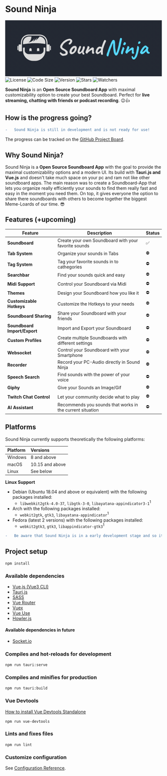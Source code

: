 # Sound Ninja

![Sound Ninja Logo Animated](./designs/Logo_Animated.gif)
![License](https://img.shields.io/github/license/marcus-universe/SoundNinja?style=for-the-badge.svg)
![Code Size](https://img.shields.io/github/languages/code-size/marcus-universe/SoundNinja?style=for-the-badge.svg)
![Version](https://img.shields.io/github/package-json/v/marcus-universe/SoundNinja?style=for-the-badge.svg)
![Stars](https://img.shields.io/github/stars/marcus-universe/SoundNinja?style=for-the-badge.svg)
![Watchers](https://img.shields.io/github/watchers/marcus-universe/SoundNinja?style=plastic)

**Sound Ninja** is an **Open Source Soundboard App** with maximal customizability option to create your best Soundboard. Perfect for **live streaming, chatting with friends or podcast recording**. 😉👍

## How is the progress going?

```diff
-   Sound Ninja is still in development and is not ready for use!
```

The progress can be tracked on the [GitHub Project Board](https://github.com/users/marcus-universe/projects/1/views/1).

## Why Sound Ninja?

Sound Ninja is a **Open Source Soundboard App** with the goal to provide the maximal customizability options and a modern UI. Its build with **Tauri.js and Vue.js** and doesn't take much space on your pc and ram not like other soundboard apps. The main reason was to create a Soundboard-App that lets you organize really efficiently your sounds to find them really fast and easy in the moment you need them. On top, it gives everyone the option to share there soundboards with others to become together the biggest Meme-Loards of our time. 😎

## Features (+upcoming)

| Feature                      | Description                                               | Status |
| ---------------------------- | --------------------------------------------------------- | ------ |
| **Soundboard**               | Create your own Soundboard with your favorite sounds      | ✅     |
| **Tab System**               | Organize your sounds in Tabs                              | ⛔     |
| **Tag System**               | Tag your favorite sounds in to cathegories                | ⛔     |
| **Searchbar**                | Find your sounds quick and easy                           | ⛔     |
| **Midi Support**             | Control your Soundboard via Midi                          | ⛔     |
| **Themes**                   | Design your Soundboard how you like it                    | ⛔     |
| **Customizable Hotkeys**     | Customize the Hotkeys to your needs                       | ⛔     |
| **Soundboard Sharing**       | Share your Soundboard with your friends                   | ⛔     |
| **Soundboard Import/Export** | Import and Export your Soundboard                         | ⛔     |
| **Custom Profiles**          | Create multiple Soundboards with different settings       | ⛔     |
| **Websocket**                | Control your Soundboard with your Smartphone              | ⛔     |
| **Recorder**                 | Record your PC-Audio directly in Sound Ninja              | ⛔     |
| **Speech Search**            | Find sounds with the power of your voice                  | ⛔     |
| **Giphy**                    | Give your Sounds an Image/Gif                             | ⛔     |
| **Twitch Chat Control**      | Let your community decide what to play                    | ⛔     |
| **AI Assistant**             | Recommends you sounds that works in the current situation | ⛔     |

## Platforms

Sound Ninja currently supports theoretically the following platforms:

| Platform | Versions        |
| :------- | :-------------- |
| Windows  | 8 and above     |
| macOS    | 10.15 and above |
| Linux    | See below       |

**Linux Support**

- Debian (Ubuntu 18.04 and above or equivalent) with the following packages installed:
  - `libwebkit2gtk-4.0-37`, `libgtk-3-0`, `libayatana-appindicator3-1`<sup>1</sup>
- Arch with the following packages installed:
  - `webkit2gtk`, `gtk3`, `libayatana-appindicator`<sup>1</sup>
- Fedora (latest 2 versions) with the following packages installed:
  - `webkit2gtk3`, `gtk3`, `libappindicator-gtk3`<sup>1</sup>

```diff
-   Be aware that Sound Ninja is in a early development stage and so its not tested on all platforms yet.
```

## Project setup

```
npm install
```

### Available dependencies

- [Vue.js (Vue3 CLI)](https://vuejs.org/)
- [Tauri.js](https://tauri.studio/)
- [SASS](https://sass-lang.com/)
- [Vue Router](https://router.vuejs.org/)
- [Vuex](https://vuex.vuejs.org/)
- [Vue Use](https://vueuse.org/)
- [Howler.js](https://howlerjs.com/)

#### Available dependencies in future

- [Socket.io](https://socket.io/)

### Compiles and hot-reloads for development

```
npm run tauri:serve
```

### Compiles and minifies for production

```
npm run tauri:build
```

### Vue Devtools

[How to install Vue Devtools Standalone](https://devtools.vuejs.org/guide/installation.html#standalone)

```
npm run vue-devtools
```

### Lints and fixes files

```
npm run lint
```

### Customize configuration

See [Configuration Reference](https://cli.vuejs.org/config/).
